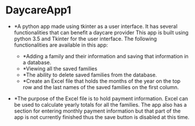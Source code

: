 # DaycareApp1
- *A python app made using tkinter as a user interface. It has several functionalities that can benefit a daycare provider
This app is built using python 3.5 and Tkinter for the user interface.
The following functionalities are available in this app: 
  - *Adding a family and their information and saving that information in a database.
  - *Viewing all the saved families
  - *The ability to delete saved families from the database. 
  - *Create an Excel file that holds the months of the year on the top row and the last names of the saved families on the first       column. 

- *The purpose of the Excel file is to hold payment information. Excel can be used to calculate yearly totals for all the families.
The app also has a section for entering monthly payment information but that part of the app is not currently finished thus the save button is disabled at this time. 
